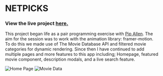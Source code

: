 # NETPICKS

### View the live project [here.](https://daniellee86.github.io/react_movieDiscoverReviewApp/)

This project began life as a pair programming exercise with [Pip Allen](https://github.com/pippa789). The aim for the session was to work with the animation library: framer-motion. To do this we made use of The Movie Database API and filtered movie categories for dynamic rendering. Since then I have continued to add multiple pages and more features to this app including; Homepage, featured movie component, description modals, and a live search feature.

![Home Page](https://github.com/daniellee86/react_movieDiscoverReviewApp/images/daniellee86.github.io.png "NETPICKS home page")
![Movie Data](<https://github.com/daniellee86/react_movieDiscoverReviewApp/images/daniellee86.github.io_(1).png> "NETPICKS movie data")
